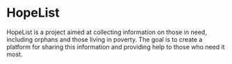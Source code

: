 # HopeList
HopeList is a project aimed at collecting information on those in need, including orphans and those living in poverty. The goal is to create a platform for sharing this information and providing help to those who need it most.
